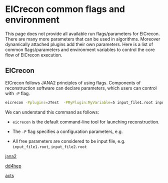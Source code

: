 # EICrecon common flags and environment

This page does not provide all available run flags/parameters for EICrecon.
There are many more parameters that can be used in algorithms. 
Moreover dynamically attached plugins add their own parameters. 
Here is a list of common flags/parameters and environment variables to 
control the core flow of EICrecon execution.

## EICrecon 

EICrecon follows JANA2 principles of using flags. Components of reconstruction software
can declare parameters, which users can control with `-P` flag. 

```bash
eicrecon -Pplugins=JTest  -PMyPlugin:MyVariable=5 input_file1.root input_file2.root   
```

We can understand this command as follows:

* `eicrecon` is the default command-line tool for launching reconstruction.

* The `-P` flag specifies a configuration parameters, e.g.

* All free parameters are considered to be input file, e.g. `input_file1.root`, `input_file2.root`


[jana2](flags/jana2.md ':include')

[dd4hep](flags/dd4hep.md ':include')

[acts](flags/acts.md ':include')